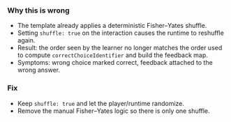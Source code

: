 ### Why this is wrong
- The template already applies a deterministic Fisher–Yates shuffle.
- Setting `shuffle: true` on the interaction causes the runtime to reshuffle again.
- Result: the order seen by the learner no longer matches the order used to compute `correctChoiceIdentifier` and build the feedback map.
- Symptoms: wrong choice marked correct, feedback attached to the wrong answer.

### Fix
- Keep `shuffle: true` and let the player/runtime randomize.
- Remove the manual Fisher–Yates logic so there is only one shuffle.
